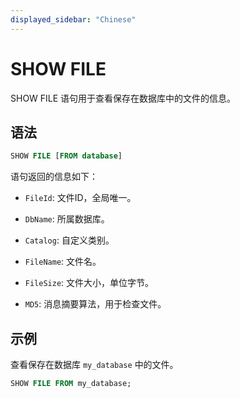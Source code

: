 ```yaml
---
displayed_sidebar: "Chinese"
---
```


# SHOW FILE

SHOW FILE 语句用于查看保存在数据库中的文件的信息。

## 语法

```SQL
SHOW FILE [FROM database]
```

语句返回的信息如下：

- `FileId`: 文件ID，全局唯一。

- `DbName`: 所属数据库。

- `Catalog`: 自定义类别。

- `FileName`: 文件名。

- `FileSize`: 文件大小，单位字节。

- `MD5`: 消息摘要算法，用于检查文件。

## 示例

查看保存在数据库 `my_database` 中的文件。

```SQL
SHOW FILE FROM my_database;
```
